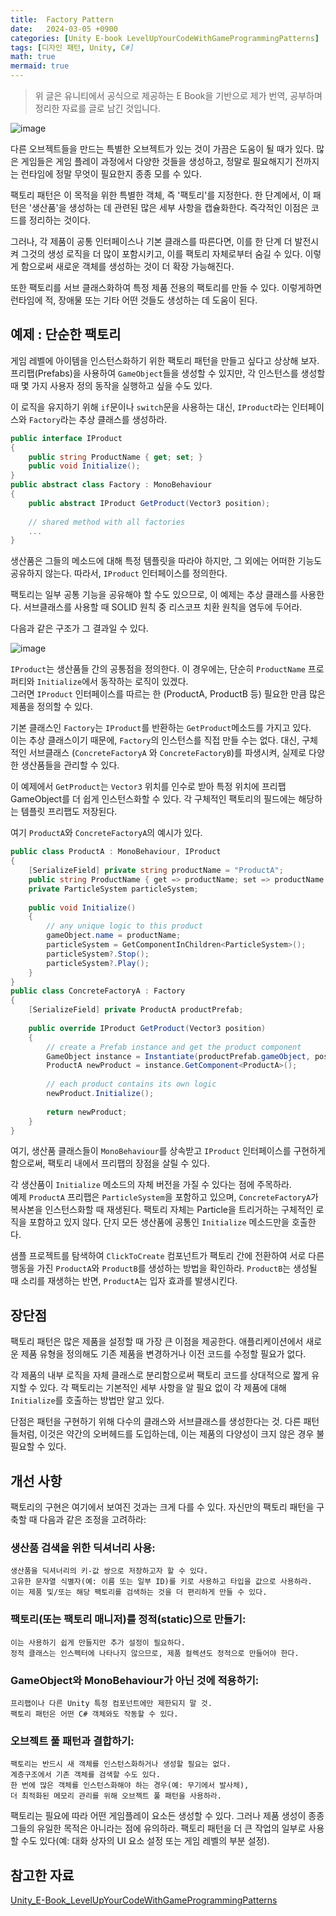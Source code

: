 ```yaml
---
title:  Factory Pattern
date:   2024-03-05 +0900
categories: [Unity E-book LevelUpYourCodeWithGameProgrammingPatterns]
tags: [디자인 패턴, Unity, C#]
math: true
mermaid: true
---
```


> 위 글은 유니티에서 공식으로 제공하는 E Book을 기반으로 제가 번역, 공부하며 정리한 자료를 글로 남긴 것입니다.

![image](https://github.com/BJH7536/BJH7536.github.io/assets/114412598/ad255a75-820e-40d6-9b1a-c2ffa988e72c)

다른 오브젝트들을 만드는 특별한 오브젝트가 있는 것이 가끔은 도움이 될 때가 있다. 많은 게임들은 게임 플레이 과정에서 다양한 것들을 생성하고, 정말로 필요해지기 전까지는 런타임에 정말 무엇이 필요한지 종종 모를 수 있다.

 팩토리 패턴은 이 목적을 위한 특별한 객체, 즉 '팩토리'를 지정한다.  한 단계에서, 이 패턴은 '생산품'을 생성하는 데 관련된 많은 세부 사항을 캡슐화한다. 즉각적인 이점은 코드를 정리하는 것이다.

그러나, 각 제품이 공통 인터페이스나 기본 클래스를 따른다면, 이를 한 단계 더 발전시켜 그것의 생성 로직을 더 많이 포함시키고, 이를 팩토리 자체로부터 숨길 수 있다. 이렇게 함으로써 새로운 객체를 생성하는 것이 더 확장 가능해진다.

또한 팩토리를 서브 클래스화하여 특정 제품 전용의 팩토리를 만들 수 있다. 이렇게하면 런타임에 적, 장애물 또는 기타 어떤 것들도 생성하는 데 도움이 된다.

## 예제 : 단순한 팩토리
게임 레벨에 아이템을 인스턴스화하기 위한 팩토리 패턴을 만들고 싶다고 상상해 보자. 
프리팹(Prefabs)을 사용하여 `GameObject`들을 생성할 수 있지만, 각 인스턴스를 생성할 때 몇 가지 사용자 정의 동작을 실행하고 싶을 수도 있다. 

이 로직을 유지하기 위해 `if`문이나 `switch`문을 사용하는 대신, `IProduct`라는 인터페이스와 `Factory`라는 추상 클래스를 생성하라.

```cs
public interface IProduct 
{ 
    public string ProductName { get; set; } 
    public void Initialize();
} 
public abstract class Factory : MonoBehaviour 
{ 
    public abstract IProduct GetProduct(Vector3 position); 
    
    // shared method with all factories 
    ...
}
```

생산품은 그들의 메소드에 대해 특정 템플릿을 따라야 하지만, 그 외에는 어떠한 기능도 공유하지 않는다. 따라서, `IProduct` 인터페이스를 정의한다. 

팩토리는 일부 공통 기능을 공유해야 할 수도 있으므로, 이 예제는 추상 클래스를 사용한다. 
서브클래스를 사용할 때 SOLID 원칙 중 리스코프 치환 원칙을 염두에 두어라. 

다음과 같은 구조가 그 결과일 수 있다.

![image](https://github.com/BJH7536/BJH7536.github.io/assets/114412598/72887ac5-5d27-4c8f-b0e2-db8ee7dc8041)

`IProduct`는 생산품들 간의 공통점을 정의한다. 이 경우에는, 단순히 `ProductName` 프로퍼티와 `Initialize`에서 동작하는 로직이 있겠다. <br>
그러면 `IProduct` 인터페이스를 따르는 한 (ProductA, ProductB 등) 필요한 만큼 많은 제품을 정의할 수 있다.

기본 클래스인 `Factory`는 `IProduct`를 반환하는 `GetProduct`메소드를 가지고 있다. <br> 
이는 추상 클래스이기 때문에, `Factory`의 인스턴스를 직접 만들 수는 없다. 대신, 구체적인 서브클래스 (`ConcreteFactoryA` 와 `ConcreteFactoryB`)를 파생시켜, 실제로 다양한 생산품들을 관리할 수 있다. 

이 예제에서 `GetProduct`는 `Vector3` 위치를 인수로 받아 특정 위치에 프리팹 GameObject를 더 쉽게 인스턴스화할 수 있다. 각 구체적인 팩토리의 필드에는 해당하는 템플릿 프리팹도 저장된다. 

여기 `ProductA`와 `ConcreteFactoryA`의 예시가 있다.

```cs
public class ProductA : MonoBehaviour, IProduct 
{ 
    [SerializeField] private string productName = "ProductA";
    public string ProductName { get => productName; set => productName = value ; } 
    private ParticleSystem particleSystem; 
    
    public void Initialize() 
    { 
        // any unique logic to this product 
        gameObject.name = productName; 
        particleSystem = GetComponentInChildren<ParticleSystem>();
        particleSystem?.Stop(); 
        particleSystem?.Play(); 
    } 
} 
public class ConcreteFactoryA : Factory 
{ 
    [SerializeField] private ProductA productPrefab; 
    
    public override IProduct GetProduct(Vector3 position) 
    { 
        // create a Prefab instance and get the product component 
        GameObject instance = Instantiate(productPrefab.gameObject, position, Quaternion.identity); 
        ProductA newProduct = instance.GetComponent<ProductA>(); 
        
        // each product contains its own logic 
        newProduct.Initialize(); 
        
        return newProduct; 
    } 
}

```

여기, 생산품 클래스들이 `MonoBehaviour`를 상속받고 `IProduct` 인터페이스를 구현하게 함으로써, 팩토리 내에서 프리팹의 장점을 살릴 수 있다.

각 생산품이 `Initialize` 메소드의 자체 버전을 가질 수 있다는 점에 주목하라. <br>
예제 `ProductA` 프리팹은 `ParticleSystem`을 포함하고 있으며, `ConcreteFactoryA`가 복사본을 인스턴스화할 때 재생된다. 팩토리 자체는 Particle을 트리거하는 구체적인 로직을 포함하고 있지 않다. 단지 모든 생산품에 공통인 `Initialize` 메소드만을 호출한다.

샘플 프로젝트를 탐색하여 `ClickToCreate` 컴포넌트가 팩토리 간에 전환하여 서로 다른 행동을 가진 `ProductA`와 `ProductB`를 생성하는 방법을 확인하라. `ProductB`는 생성될 때 소리를 재생하는 반면, `ProductA`는 입자 효과를 발생시킨다.

## 장단점

팩토리 패턴은 많은 제품을 설정할 때 가장 큰 이점을 제공한다. 애플리케이션에서 새로운 제품 유형을 정의해도 기존 제품을 변경하거나 이전 코드를 수정할 필요가 없다.

각 제품의 내부 로직을 자체 클래스로 분리함으로써 팩토리 코드를 상대적으로 짧게 유지할 수 있다. 각 팩토리는 기본적인 세부 사항을 알 필요 없이 각 제품에 대해 `Initialize`를 호출하는 방법만 알고 있다.

단점은 패턴을 구현하기 위해 다수의 클래스와 서브클래스를 생성한다는 것. 다른 패턴들처럼, 이것은 약간의 오버헤드를 도입하는데, 이는 제품의 다양성이 크지 않은 경우 불필요할 수 있다.

## 개선 사항

팩토리의 구현은 여기에서 보여진 것과는 크게 다를 수 있다. 
자신만의 팩토리 패턴을 구축할 때 다음과 같은 조정을 고려하라:

### 생산품 검색을 위한 딕셔너리 사용:
	생산품을 딕셔너리의 키-값 쌍으로 저장하고자 할 수 있다. 
	고유한 문자열 식별자(예: 이름 또는 일부 ID)를 키로 사용하고 타입을 값으로 사용하라. 
	이는 제품 및/또는 해당 팩토리를 검색하는 것을 더 편리하게 만들 수 있다.

### 팩토리(또는 팩토리 매니저)를 정적(static)으로 만들기:
	이는 사용하기 쉽게 만들지만 추가 설정이 필요하다. 
	정적 클래스는 인스펙터에 나타나지 않으므로, 제품 컬렉션도 정적으로 만들어야 한다.

### GameObject와 MonoBehaviour가 아닌 것에 적용하기:
	프리팹이나 다른 Unity 특정 컴포넌트에만 제한되지 말 것. 
	팩토리 패턴은 어떤 C# 객체와도 작동할 수 있다.

### 오브젝트 풀 패턴과 결합하기:
	팩토리는 반드시 새 객체를 인스턴스화하거나 생성할 필요는 없다. 
	계층구조에서 기존 객체를 검색할 수도 있다. 
	한 번에 많은 객체를 인스턴스화해야 하는 경우(예: 무기에서 발사체), 
	더 최적화된 메모리 관리를 위해 오브젝트 풀 패턴을 사용하라.

팩토리는 필요에 따라 어떤 게임플레이 요소든 생성할 수 있다. 그러나 제품 생성이 종종 그들의 유일한 목적은 아니라는 점에 유의하라. 팩토리 패턴을 더 큰 작업의 일부로 사용할 수도 있다(예: 대화 상자의 UI 요소 설정 또는 게임 레벨의 부분 설정).


## 참고한 자료
[Unity_E-Book_LevelUpYourCodeWithGameProgrammingPatterns](https://unity.com/kr/resources/level-up-your-code-with-game-programming-patterns)